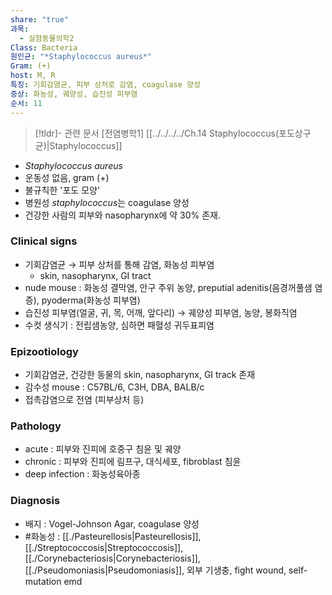 ```yaml
---
share: "true"
과목:
  - 실험동물의학2
Class: Bacteria
원인균: "*Staphylococcus aureus*"
Gram: (+)
host: M, R
특징: 기회감염균, 피부 상처로 감염, coagulase 양성
증상: 화농성, 궤양성, 습진성 피부염
순서: 11
---
```

>[!tldr]- 관련 문서
>[전염병학1] [[../../../../Ch.14 Staphylococcus(포도상구균)|Staphylococcus]]

- *Staphylococcus aureus*
- 운동성 없음, gram (+)
- 불규칙한 '포도 모양' 
- 병원성 *staphylococcus*는 coagulase 양성
- 건강한 사람의 피부와 nasopharynx에 약 30% 존재.
### Clinical signs
- 기회감염균 → 피부 상처를 통해 감염, 화농성 피부염
	- skin, nasopharynx, GI tract
- nude mouse : 화농성 결막염, 안구 주위 농양, preputial adenitis(음경꺼풀샘 염증), pyoderma(화농성 피부염)
- 습진성 피부염(얼굴, 귀, 목, 어깨, 앞다리) → 궤양성 피부염, 농양, 봉화직염
- 수컷 생식기 : 전립샘농양, 심하면 패혈성 귀두표피염
### Epizootiology
- 기회감염균, 건강한 동물의 skin, nasopharynx, GI track 존재
- 감수성 mouse : C57BL/6, C3H, DBA, BALB/c
- 접촉감염으로 전염 (피부상처 등)
### Pathology
- acute : 피부와 진피에 호중구 침윤 및 궤양
- chronic : 피부와 진피에 림프구, 대식세포, fibroblast 침윤
- deep infection : 화농성육아종
### Diagnosis
- 배지 : Vogel-Johnson Agar, coagulase 양성
- #화농성 : [[./Pasteurellosis|Pasteurellosis]], [[./Streptococcosis|Streptococcosis]], [[./Corynebacteriosis|Corynebacteriosis]], [[./Pseudomoniasis|Pseudomoniasis]], 외부 기생충, fight wound, self-mutation emd